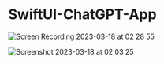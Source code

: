 # SwiftUI-ChatGPT-App
![Screen Recording 2023-03-18 at 02 28 55](https://user-images.githubusercontent.com/55309494/226076443-14e5fa98-cd17-4509-a079-e04150a3c335.gif)




![Screenshot 2023-03-18 at 02 03 25](https://user-images.githubusercontent.com/55309494/226076419-5e1151ea-b72d-4091-8b78-e596b41a4203.png)
